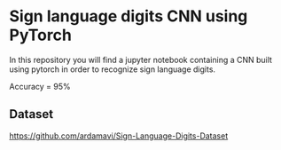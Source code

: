 # Sign language digits CNN using PyTorch

In this repository you will find a jupyter notebook containing a CNN built using pytorch in order to recognize sign language digits.

Accuracy = 95%

## Dataset

https://github.com/ardamavi/Sign-Language-Digits-Dataset
